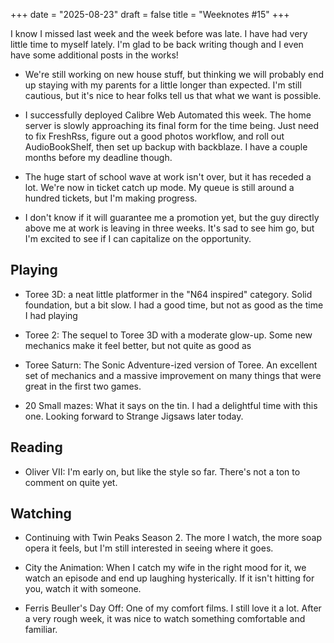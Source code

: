 +++
date = "2025-08-23"
draft = false
title = "Weeknotes #15"
+++

I know I missed last week and the week before was late. I have had very little time to myself lately.   I'm glad to be back writing though and I even have some additional posts in the works!

* We're still working on new house stuff, but thinking we will probably end up staying with my parents for a little longer than expected. I'm still cautious, but it's nice to hear folks tell us that what we want is possible.

* I successfully deployed Calibre Web Automated this week. The home server is slowly approaching its final form for the time being. Just need to fix FreshRss, figure out a good photos workflow, and roll out AudioBookShelf, then set up backup with backblaze. I have a couple months before my deadline though.

* The huge start of school wave at work isn't over, but it has receded a lot. We're now in ticket catch up mode. My queue is still around a hundred tickets, but I'm making progress.

* I don't know if it will guarantee me a promotion yet, but the guy directly above me at work is leaving in three weeks. It's sad to see him go, but I'm excited to see if I can capitalize on the opportunity.

## Playing

* Toree 3D: a neat little platformer in the "N64 inspired" category. Solid foundation, but a bit slow. I had a good time, but not as good as the time I had playing

* Toree 2: The sequel to Toree 3D with a moderate glow-up. Some new mechanics make it feel better, but not quite as good as

* Toree Saturn: The Sonic Adventure-ized version of Toree. An excellent set of mechanics and a massive improvement on many things that were great in the first two games.

* 20 Small mazes: What it says on the tin. I had a delightful time with this one. Looking forward to Strange Jigsaws later today.

## Reading

* Oliver VII: I'm early on, but like the style so far. There's not a ton to comment on quite yet.

## Watching

* Continuing with Twin Peaks Season 2. The more I watch, the more soap opera it feels, but I'm still interested in seeing where it goes.

* City the Animation: When I catch my wife in the right mood for it, we watch an episode and end up laughing hysterically. If it isn't hitting for you, watch it with someone.

* Ferris Beuller's Day Off: One of my comfort films. I still love it a lot. After a very rough week, it was nice to watch something comfortable and familiar.


